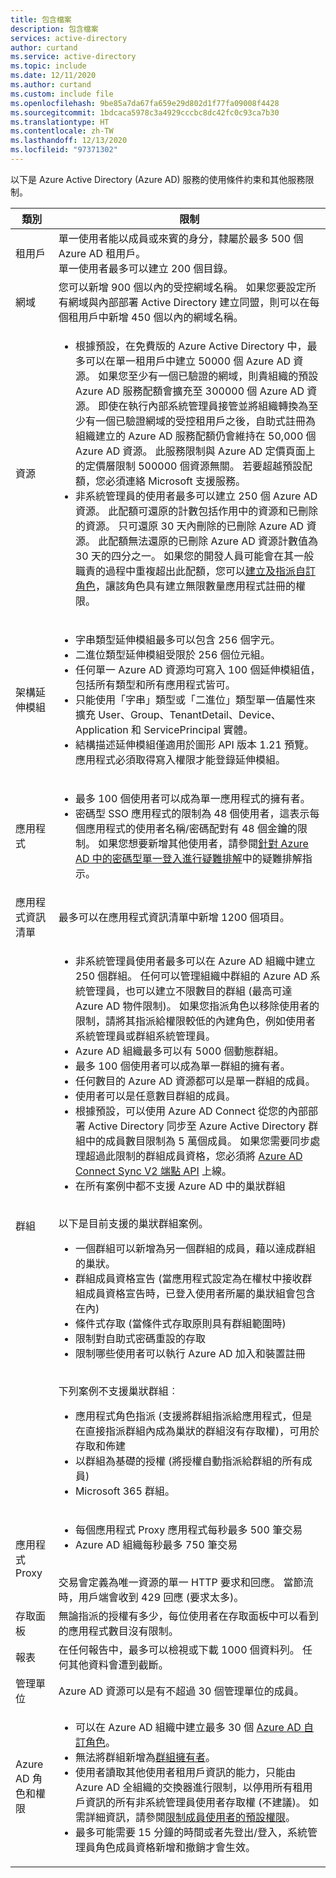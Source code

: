```yaml
---
title: 包含檔案
description: 包含檔案
services: active-directory
author: curtand
ms.service: active-directory
ms.topic: include
ms.date: 12/11/2020
ms.author: curtand
ms.custom: include file
ms.openlocfilehash: 9be85a7da67fa659e29d802d1f77fa09008f4428
ms.sourcegitcommit: 1bdcaca5978c3a4929cccbc8dc42fc0c93ca7b30
ms.translationtype: HT
ms.contentlocale: zh-TW
ms.lasthandoff: 12/13/2020
ms.locfileid: "97371302"
---
```

以下是 Azure Active Directory (Azure AD) 服務的使用條件約束和其他服務限制。

| 類別 | 限制 |
| --- | --- |
| 租用戶 | 單一使用者能以成員或來賓的身分，隸屬於最多 500 個 Azure AD 租用戶。<br/>單一使用者最多可以建立 200 個目錄。 |
| 網域 | 您可以新增 900 個以內的受控網域名稱。 如果您要設定所有網域與內部部署 Active Directory 建立同盟，則可以在每個租用戶中新增 450 個以內的網域名稱。 |
|資源 |<ul><li>根據預設，在免費版的 Azure Active Directory 中，最多可以在單一租用戶中建立 50000 個 Azure AD 資源。 如果您至少有一個已驗證的網域，則貴組織的預設 Azure AD 服務配額會擴充至 300000 個 Azure AD 資源。 即使在執行內部系統管理員接管並將組織轉換為至少有一個已驗證網域的受控租用戶之後，自助式註冊為組織建立的 Azure AD 服務配額仍會維持在 50,000 個 Azure AD 資源。 此服務限制與 Azure AD 定價頁面上的定價層限制 500000 個資源無關。 若要超越預設配額，您必須連絡 Microsoft 支援服務。</li><li>非系統管理員的使用者最多可以建立 250 個 Azure AD 資源。 此配額可還原的計數包括作用中的資源和已刪除的資源。 只可還原 30 天內刪除的已刪除 Azure AD 資源。 此配額無法還原的已刪除 Azure AD 資源計數值為 30 天的四分之一。 如果您的開發人員可能會在其一般職責的過程中重複超出此配額，您可以[建立及指派自訂角色](../articles/active-directory/roles/quickstart-app-registration-limits.md)，讓該角色具有建立無限數量應用程式註冊的權限。</li></ul> |
| 架構延伸模組 |<ul><li>字串類型延伸模組最多可以包含 256 個字元。 </li><li>二進位類型延伸模組受限於 256 個位元組。</li><li>任何單一 Azure AD 資源均可寫入 100 個延伸模組值，包括所有類型和所有應用程式皆可。</li><li>只能使用「字串」類型或「二進位」類型單一值屬性來擴充 User、Group、TenantDetail、Device、Application 和 ServicePrincipal 實體。</li><li>結構描述延伸模組僅適用於圖形 API 版本 1.21 預覽。 應用程式必須取得寫入權限才能登錄延伸模組。</li></ul> |
| 應用程式 | <ul><li>最多 100 個使用者可以成為單一應用程式的擁有者。</li><li>密碼型 SSO 應用程式的限制為 48 個使用者，這表示每個應用程式的使用者名稱/密碼配對有 48 個金鑰的限制。 如果您想要新增其他使用者，請參閱[針對 Azure AD 中的密碼型單一登入進行疑難排解](../articles/active-directory/manage-apps/troubleshoot-password-based-sso.md#i-cant-add-another-user-to-my-password-based-sso-app)中的疑難排解指示。</li></ul> |
|應用程式資訊清單 |最多可以在應用程式資訊清單中新增 1200 個項目。 |
| 群組 |<ul><li>非系統管理員使用者最多可以在 Azure AD 組織中建立 250 個群組。 任何可以管理組織中群組的 Azure AD 系統管理員，也可以建立不限數目的群組 (最高可達 Azure AD 物件限制)。 如果您指派角色以移除使用者的限制，請將其指派給權限較低的內建角色，例如使用者系統管理員或群組系統管理員。</li><li>Azure AD 組織最多可以有 5000 個動態群組。<li>最多 100 個使用者可以成為單一群組的擁有者。</li><li>任何數目的 Azure AD 資源都可以是單一群組的成員。</li><li>使用者可以是任意數目群組的成員。</li><li>根據預設，可以使用 Azure AD Connect 從您的內部部署 Active Directory 同步至 Azure Active Directory 群組中的成員數目限制為 5 萬個成員。 如果您需要同步處理超過此限制的群組成員資格，您必須將 [Azure AD Connect Sync V2 端點 API](../articles/active-directory/hybrid/how-to-connect-sync-endpoint-api-v2.md) 上線。</li><li>在所有案例中都不支援 Azure AD 中的巢狀群組</li></ul><br/> 以下是目前支援的巢狀群組案例。<ul><li> 一個群組可以新增為另一個群組的成員，藉以達成群組的巢狀。</li><li> 群組成員資格宣告 (當應用程式設定為在權杖中接收群組成員資格宣告時，已登入使用者所屬的巢狀組會包含在內)</li><li>條件式存取 (當條件式存取原則具有群組範圍時)</li><li>限制對自助式密碼重設的存取</li><li>限制哪些使用者可以執行 Azure AD 加入和裝置註冊</li></ul><br/>下列案例不支援巢狀群組︰<ul><li> 應用程式角色指派 (支援將群組指派給應用程式，但是在直接指派群組內成為巢狀的群組沒有存取權)，可用於存取和佈建</li><li>以群組為基礎的授權 (將授權自動指派給群組的所有成員)</li><li>Microsoft 365 群組。</li></ul> |
| 應用程式 Proxy | <ul><li>每個應用程式 Proxy 應用程式每秒最多 500 筆交易</li><li>Azure AD 組織每秒最多 750 筆交易</li></ul><br/>交易會定義為唯一資源的單一 HTTP 要求和回應。 當節流時，用戶端會收到 429 回應 (要求太多)。 |
| 存取面板 |無論指派的授權有多少，每位使用者在存取面板中可以看到的應用程式數目沒有限制。  |
| 報表 | 在任何報告中，最多可以檢視或下載 1000 個資料列。 任何其他資料會遭到截斷。 |
| 管理單位 | Azure AD 資源可以是有不超過 30 個管理單位的成員。 |
| Azure AD 角色和權限 | <ul><li>可以在 Azure AD 組織中建立最多 30 個 [Azure AD 自訂角色](/azure/active-directory//users-groups-roles/roles-custom-overview?context=azure%2factive-directory%2fusers-groups-roles%2fcontext%2fugr-context)。</li><li>無法將群組新增為[群組擁有者](../articles/active-directory/fundamentals/users-default-permissions.md?context=azure%2factive-directory%2fusers-groups-roles%2fcontext%2fugr-context#object-ownership)。</li><li>使用者讀取其他使用者租用戶資訊的能力，只能由 Azure AD 全組織的交換器進行限制，以停用所有租用戶資訊的所有非系統管理員使用者存取權 (不建議)。 如需詳細資訊，請參閱[限制成員使用者的預設權限](../articles/active-directory/fundamentals/users-default-permissions.md?context=azure%2factive-directory%2fusers-groups-roles%2fcontext%2fugr-context#restrict-member-users-default-permissions)。</li><li>最多可能需要 15 分鐘的時間或者先登出/登入，系統管理員角色成員資格新增和撤銷才會生效。</li></ul> |